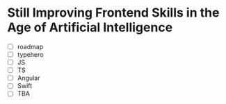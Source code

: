 # Still Improving Frontend Skills in the Age of Artificial Intelligence

- [ ] roadmap
- [ ] typehero
- [ ] JS
- [ ] TS
- [ ] Angular
- [ ] Swift
- [ ] TBA
